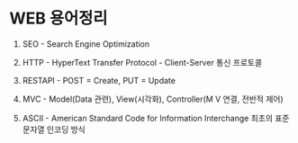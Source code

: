 # WEB 용어정리

1. SEO - Search Engine Optimization

2. HTTP - HyperText Transfer Protocol - Client-Server 통신 프로토콜

3. RESTAPI - POST = Create, PUT = Update

4. MVC - Model(Data 관련), View(시각화), Controller(M V 연결, 전반적 제어)

5. ASCII - American Standard Code for Information Interchange 최초의 표준 문자열 인코딩 방식